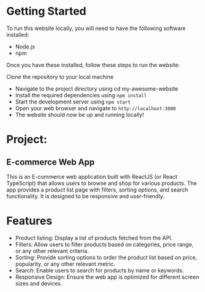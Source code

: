 # Getting Started
To run this website locally, you will need to have the following software installed:

- Node.js
- npm

Once you have these installed, follow these steps to run the website:

Clone the repository to your local machine

- Navigate to the project directory using cd my-awesome-website
- Install the required dependencies using `npm install`
- Start the development server using `npm start`
- Open your web browser and navigate to `http://localhost:3000`
- The website should now be up and running locally!

# Project:
## **E-commerce Web App**

This is an E-commerce web application built with ReactJS (or React TypeScript) that allows users to browse and shop for various products. The app provides a product list page with filters, sorting options, and search functionality. It is designed to be responsive and user-friendly.

# Features
* Product listing: Display a list of products fetched from the API.
* Filters: Allow users to filter products based on categories, price range, or any other relevant criteria.
* Sorting: Provide sorting options to order the product list based on price, popularity, or any other relevant metric.
* Search: Enable users to search for products by name or keywords.
* Responsive Design: Ensure the web app is optimized for different screen sizes and devices.


